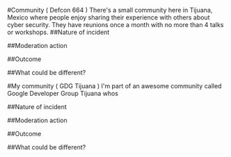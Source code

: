 #Community ( Defcon 664 )
There's a small community here in Tijuana, Mexico where people enjoy sharing their experience with others about cyber security. They have reunions once a month with no more than 4 talks or workshops.
##Nature of incident

##Moderation action

##Outcome

##What could be different?



#My community ( GDG Tijuana )
I'm part of an awesome community called Google Developer Group Tijuana whos

##Nature of incident

##Moderation action

##Outcome

##What could be different?